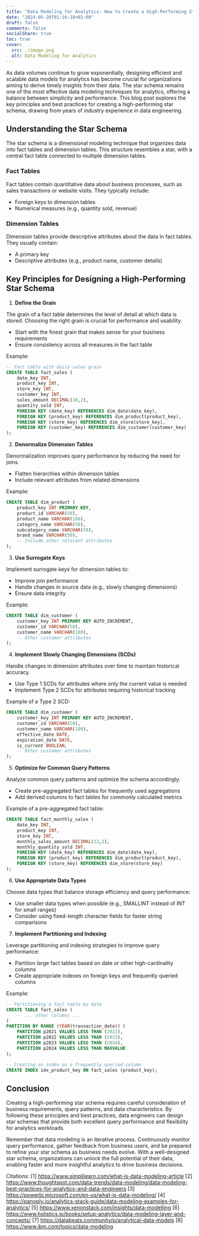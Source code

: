 ```yaml
---
title: "Data Modeling for Analytics: How to Create a High-Performing Star Schema"
date: "2024-05-20T01:16:18+02:00"
draft: false
comments: false
socialShare: true
toc: true
cover:
  src: ./image.png
  alt: Data Modeling for Analytics
---
```


As data volumes continue to grow exponentially, designing efficient and scalable data models for analytics has become crucial for organizations aiming to derive timely insights from their data. The star schema remains one of the most effective data modeling techniques for analytics, offering a balance between simplicity and performance. This blog post explores the key principles and best practices for creating a high-performing star schema, drawing from years of industry experience in data engineering.

## Understanding the Star Schema

The star schema is a dimensional modeling technique that organizes data into fact tables and dimension tables. This structure resembles a star, with a central fact table connected to multiple dimension tables.

### Fact Tables

Fact tables contain quantitative data about business processes, such as sales transactions or website visits. They typically include:

- Foreign keys to dimension tables
- Numerical measures (e.g., quantity sold, revenue)

### Dimension Tables

Dimension tables provide descriptive attributes about the data in fact tables. They usually contain:

- A primary key
- Descriptive attributes (e.g., product name, customer details)

## Key Principles for Designing a High-Performing Star Schema

1. **Define the Grain**

The grain of a fact table determines the level of detail at which data is stored. Choosing the right grain is crucial for performance and usability.

- Start with the finest grain that makes sense for your business requirements
- Ensure consistency across all measures in the fact table

Example:
```sql
-- Fact table with daily sales grain
CREATE TABLE fact_sales (
    date_key INT,
    product_key INT,
    store_key INT,
    customer_key INT,
    sales_amount DECIMAL(10,2),
    quantity_sold INT,
    FOREIGN KEY (date_key) REFERENCES dim_date(date_key),
    FOREIGN KEY (product_key) REFERENCES dim_product(product_key),
    FOREIGN KEY (store_key) REFERENCES dim_store(store_key),
    FOREIGN KEY (customer_key) REFERENCES dim_customer(customer_key)
);
```

2. **Denormalize Dimension Tables**

Denormalization improves query performance by reducing the need for joins.

- Flatten hierarchies within dimension tables
- Include relevant attributes from related dimensions

Example:
```sql
CREATE TABLE dim_product (
    product_key INT PRIMARY KEY,
    product_id VARCHAR(50),
    product_name VARCHAR(100),
    category_name VARCHAR(50),
    subcategory_name VARCHAR(50),
    brand_name VARCHAR(50),
    -- Include other relevant attributes
);
```

3. **Use Surrogate Keys**

Implement surrogate keys for dimension tables to:

- Improve join performance
- Handle changes in source data (e.g., slowly changing dimensions)
- Ensure data integrity

Example:
```sql
CREATE TABLE dim_customer (
    customer_key INT PRIMARY KEY AUTO_INCREMENT,
    customer_id VARCHAR(50),
    customer_name VARCHAR(100),
    -- Other customer attributes
);
```

4. **Implement Slowly Changing Dimensions (SCDs)**

Handle changes in dimension attributes over time to maintain historical accuracy.

- Use Type 1 SCDs for attributes where only the current value is needed
- Implement Type 2 SCDs for attributes requiring historical tracking

Example of a Type 2 SCD:
```sql
CREATE TABLE dim_customer (
    customer_key INT PRIMARY KEY AUTO_INCREMENT,
    customer_id VARCHAR(50),
    customer_name VARCHAR(100),
    effective_date DATE,
    expiration_date DATE,
    is_current BOOLEAN,
    -- Other customer attributes
);
```

5. **Optimize for Common Query Patterns**

Analyze common query patterns and optimize the schema accordingly:

- Create pre-aggregated fact tables for frequently used aggregations
- Add derived columns to fact tables for commonly calculated metrics

Example of a pre-aggregated fact table:
```sql
CREATE TABLE fact_monthly_sales (
    date_key INT,
    product_key INT,
    store_key INT,
    monthly_sales_amount DECIMAL(12,2),
    monthly_quantity_sold INT,
    FOREIGN KEY (date_key) REFERENCES dim_date(date_key),
    FOREIGN KEY (product_key) REFERENCES dim_product(product_key),
    FOREIGN KEY (store_key) REFERENCES dim_store(store_key)
);
```

6. **Use Appropriate Data Types**

Choose data types that balance storage efficiency and query performance:

- Use smaller data types when possible (e.g., SMALLINT instead of INT for small ranges)
- Consider using fixed-length character fields for faster string comparisons

7. **Implement Partitioning and Indexing**

Leverage partitioning and indexing strategies to improve query performance:

- Partition large fact tables based on date or other high-cardinality columns
- Create appropriate indexes on foreign keys and frequently queried columns

Example:
```sql
-- Partitioning a fact table by date
CREATE TABLE fact_sales (
    -- ... other columns ...
)
PARTITION BY RANGE (YEAR(transaction_date)) (
    PARTITION p2021 VALUES LESS THAN (2022),
    PARTITION p2022 VALUES LESS THAN (2023),
    PARTITION p2023 VALUES LESS THAN (2024),
    PARTITION p2024 VALUES LESS THAN MAXVALUE
);

-- Creating an index on a frequently queried column
CREATE INDEX idx_product_key ON fact_sales (product_key);
```

## Conclusion

Creating a high-performing star schema requires careful consideration of business requirements, query patterns, and data characteristics. By following these principles and best practices, data engineers can design star schemas that provide both excellent query performance and flexibility for analytics workloads.

Remember that data modeling is an iterative process. Continuously monitor query performance, gather feedback from business users, and be prepared to refine your star schema as business needs evolve. With a well-designed star schema, organizations can unlock the full potential of their data, enabling faster and more insightful analytics to drive business decisions.

Citations:
[1] https://www.simplilearn.com/what-is-data-modeling-article
[2] https://www.thoughtspot.com/data-trends/data-modeling/data-modeling-best-practices-for-analytics-and-data-engineers
[3] https://powerbi.microsoft.com/en-us/what-is-data-modeling/
[4] https://panoply.io/analytics-stack-guide/data-modeling-examples-for-analytics/
[5] https://www.xenonstack.com/insights/data-modelling
[6] https://www.holistics.io/books/setup-analytics/data-modeling-layer-and-concepts/
[7] https://databeats.community/p/analytical-data-models
[8] https://www.ibm.com/topics/data-modeling